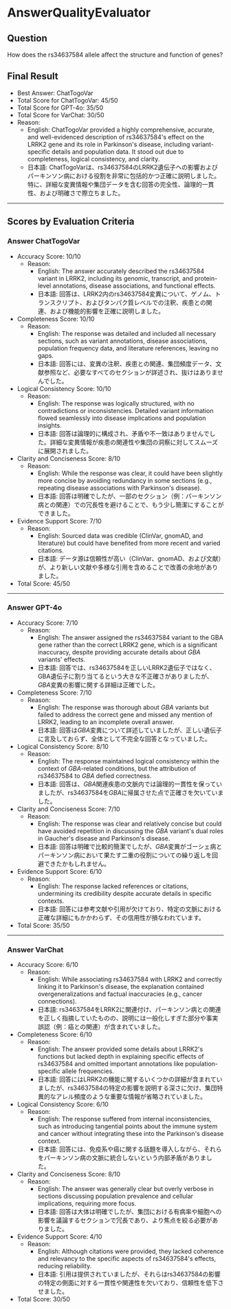 # AnswerQualityEvaluator

## Question

How does the rs34637584 allele affect the structure and function of genes?

## Final Result

- Best Answer: ChatTogoVar
- Total Score for ChatTogoVar: 45/50
- Total Score for GPT-4o: 35/50
- Total Score for VarChat: 30/50
- Reason:
  - English: ChatTogoVar provided a highly comprehensive, accurate, and well-evidenced description of rs34637584's effect on the LRRK2 gene and its role in Parkinson's disease, including variant-specific details and population data. It stood out due to completeness, logical consistency, and clarity.
  - 日本語: ChatTogoVarは、rs34637584のLRRK2遺伝子への影響およびパーキンソン病における役割を非常に包括的かつ正確に説明しました。特に、詳細な変異情報や集団データを含む回答の完全性、論理的一貫性、および明確さで際立ちました。

---

## Scores by Evaluation Criteria

### Answer ChatTogoVar
- Accuracy Score: 10/10  
  - Reason:  
    - English: The answer accurately described the rs34637584 variant in LRRK2, including its genomic, transcript, and protein-level annotations, disease associations, and functional effects.  
    - 日本語: 回答は、LRRK2内のrs34637584変異について、ゲノム、トランスクリプト、およびタンパク質レベルでの注釈、疾患との関連、および機能的影響を正確に説明しました。  
- Completeness Score: 10/10  
  - Reason:  
    - English: The response was detailed and included all necessary sections, such as variant annotations, disease associations, population frequency data, and literature references, leaving no gaps.  
    - 日本語: 回答には、変異の注釈、疾患との関連、集団頻度データ、文献参照など、必要なすべてのセクションが詳述され、抜けはありませんでした。  
- Logical Consistency Score: 10/10  
  - Reason:  
    - English: The response was logically structured, with no contradictions or inconsistencies. Detailed variant information flowed seamlessly into disease implications and population insights.  
    - 日本語: 回答は論理的に構成され、矛盾や不一致はありませんでした。詳細な変異情報が疾患の関連性や集団の洞察に対してスムーズに展開されました。  
- Clarity and Conciseness Score: 8/10  
  - Reason:  
    - English: While the response was clear, it could have been slightly more concise by avoiding redundancy in some sections (e.g., repeating disease associations with Parkinson's disease).  
    - 日本語: 回答は明確でしたが、一部のセクション（例：パーキンソン病との関連）での冗長性を避けることで、もう少し簡潔にすることができました。  
- Evidence Support Score: 7/10  
  - Reason:  
    - English: Sourced data was credible (ClinVar, gnomAD, and literature) but could have benefited from more recent and varied citations.  
    - 日本語: データ源は信頼性が高い（ClinVar、gnomAD、および文献）が、より新しい文献や多様な引用を含めることで改善の余地がありました。  
- Total Score: 45/50  

---

### Answer GPT-4o
- Accuracy Score: 7/10  
  - Reason:  
    - English: The answer assigned the rs34637584 variant to the GBA gene rather than the correct LRRK2 gene, which is a significant inaccuracy, despite providing accurate details about *GBA* variants' effects.  
    - 日本語: 回答では、rs34637584を正しいLRRK2遺伝子ではなく、GBA遺伝子に割り当てるという大きな不正確さがありましたが、*GBA*変異の影響に関する詳細は正確でした。  
- Completeness Score: 7/10  
  - Reason:  
    - English: The response was thorough about *GBA* variants but failed to address the correct gene and missed any mention of LRRK2, leading to an incomplete overall answer.  
    - 日本語: 回答は*GBA*変異について詳述していましたが、正しい遺伝子に言及しておらず、全体として不完全な回答となっていました。  
- Logical Consistency Score: 8/10  
  - Reason:  
    - English: The response maintained logical consistency within the context of *GBA*-related conditions, but the attribution of rs34637584 to *GBA* defied correctness.  
    - 日本語: 回答は、*GBA*関連疾患の文脈内では論理的一貫性を保っていましたが、rs34637584を*GBA*に帰属させた点で正確さを欠いていました。  
- Clarity and Conciseness Score: 7/10  
  - Reason:  
    - English: The response was clear and relatively concise but could have avoided repetition in discussing the *GBA* variant's dual roles in Gaucher's disease and Parkinson's disease.  
    - 日本語: 回答は明確で比較的簡潔でしたが、*GBA*変異がゴーシェ病とパーキンソン病において果たす二重の役割についての繰り返しを回避できたかもしれません。  
- Evidence Support Score: 6/10  
  - Reason:  
    - English: The response lacked references or citations, undermining its credibility despite accurate details in specific contexts.  
    - 日本語: 回答には参考文献や引用が欠けており、特定の文脈における正確な詳細にもかかわらず、その信用性が損なわれています。  
- Total Score: 35/50  

---

### Answer VarChat
- Accuracy Score: 6/10  
  - Reason:  
    - English: While associating rs34637584 with LRRK2 and correctly linking it to Parkinson's disease, the explanation contained overgeneralizations and factual inaccuracies (e.g., cancer connections).  
    - 日本語: rs34637584をLRRK2に関連付け、パーキンソン病との関連を正しく指摘していたものの、説明には一般化しすぎた部分や事実誤認（例：癌との関連）が含まれていました。  
- Completeness Score: 6/10  
  - Reason:  
    - English: The answer provided some details about LRRK2's functions but lacked depth in explaining specific effects of rs34637584 and omitted important annotations like population-specific allele frequencies.  
    - 日本語: 回答にはLRRK2の機能に関するいくつかの詳細が含まれていましたが、rs34637584の特定の影響を説明する深さに欠け、集団特異的なアレル頻度のような重要な情報が省略されていました。  
- Logical Consistency Score: 6/10  
  - Reason:  
    - English: The response suffered from internal inconsistencies, such as introducing tangential points about the immune system and cancer without integrating these into the Parkinson's disease context.  
    - 日本語: 回答には、免疫系や癌に関する話題を導入しながら、それらをパーキンソン病の文脈に統合しないという内部矛盾がありました。  
- Clarity and Conciseness Score: 8/10  
  - Reason:  
    - English: The answer was generally clear but overly verbose in sections discussing population prevalence and cellular implications, requiring more focus.  
    - 日本語: 回答は大体は明確でしたが、集団における有病率や細胞への影響を議論するセクションで冗長であり、より焦点を絞る必要がありました。  
- Evidence Support Score: 4/10  
  - Reason:  
    - English: Although citations were provided, they lacked coherence and relevancy to the specific aspects of rs34637584's effects, reducing reliability.  
    - 日本語: 引用は提供されていましたが、それらはrs34637584の影響の特定の側面に対する一貫性や関連性を欠いており、信頼性を低下させました。  
- Total Score: 30/50  